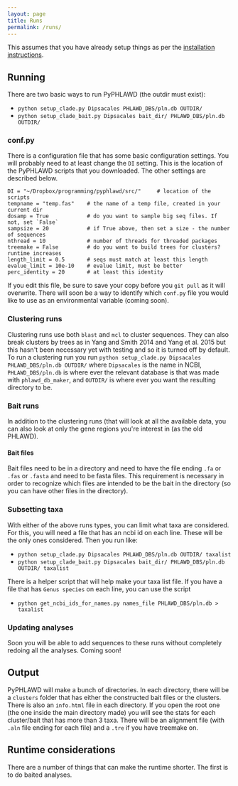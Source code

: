```yaml
---
layout: page
title: Runs
permalink: /runs/
---
```


This assumes that you have already setup things as per the [installation instructions](https://fephyfofum.github.io/PyPHLAWD/install/).

## Running 
There are two basic ways to run PyPHLAWD (the outdir must exist):
- `python setup_clade.py Dipsacales PHLAWD_DBS/pln.db OUTDIR/`
- `python setup_clade_bait.py Dipsacales bait_dir/ PHLAWD_DBS/pln.db OUTDIR/`

### conf.py
There is a configuration file that has some basic configuration settings. You will probably need to at least change the `DI` setting. This is the location of the PyPHLAWD scripts that you downloaded. The other settings are described below. 

```
DI = "~/Dropbox/programming/pyphlawd/src/"     # location of the scripts
tempname = "temp.fas"    # the name of a temp file, created in your current dir
dosamp = True            # do you want to sample big seq files. If not, set `False`
sampsize = 20            # if True above, then set a size - the number of sequences
nthread = 10             # number of threads for threaded packages
treemake = False         # do you want to build trees for clusters? runtime increases
length_limit = 0.5       # seqs must match at least this length
evalue_limit = 10e-10    # evalue limit, must be better
perc_identity = 20       # at least this identity
```

If you edit this file, be sure to save your copy before you `git pull` as it will overwrite. There will soon be a way to identify which `conf.py` file you would like to use as an environmental variable (coming soon).

### Clustering runs
Clustering runs use both `blast` and `mcl` to cluster sequences. They can also break clusters by trees as in Yang and Smith 2014 and Yang et al. 2015 but this hasn't been necessary yet with testing and so it is turned off by default. To run a clustering run you run `python setup_clade.py Dipsacales PHLAWD_DBS/pln.db OUTDIR/` where `Dipsacales` is the name in NCBI, `PHLAWD_DBS/pln.db` is where ever the relevant database is that was made with `phlawd_db_maker`, and `OUTDIR/` is where ever you want the resulting directory to be.

### Bait runs
In addition to the clustering runs (that will look at all the available data, you can also look at only the gene regions you're interest in (as the old PHLAWD).

#### Bait files
Bait files need to be in a directory and need to have the file ending `.fa` or `.fas` or `.fasta` and need to be fasta files. This requirement is necessary in order to recognize which files are intended to be the bait in the directory (so you can have other files in the directory).

### Subsetting taxa
With either of the above runs types, you can limit what taxa are considered. For this, you will need a file that has an ncbi id on each line. These will be the only ones considered. Then you run like:
- `python setup_clade.py Dipsacales PHLAWD_DBS/pln.db OUTDIR/ taxalist` 
- `python setup_clade_bait.py Dipsacales bait_dir/ PHLAWD_DBS/pln.db OUTDIR/ taxalist` 

There is a helper script that will help make your taxa list file. If you have a file that has `Genus species` on each line, you can use the script 
- `python get_ncbi_ids_for_names.py names_file PHLAWD_DBS/pln.db > taxalist`

### Updating analyses
Soon you will be able to add sequences to these runs without completely redoing all the analyses.
Coming soon!

## Output
PyPHLAWD will make a bunch of directories. In each directory, there will be a `clusters` folder that has either the constructed bait files or the clusters. There is also an `info.html` file in each directory. If you open the root one (the one inside the main directory made) you will see the stats for each cluster/bait that has more than 3 taxa. There will be an alignment file (with `.aln` file ending for each file) and a `.tre` if you have treemake on.

## Runtime considerations 
There are a number of things that can make the runtime shorter. The first is to do baited analyses. 
